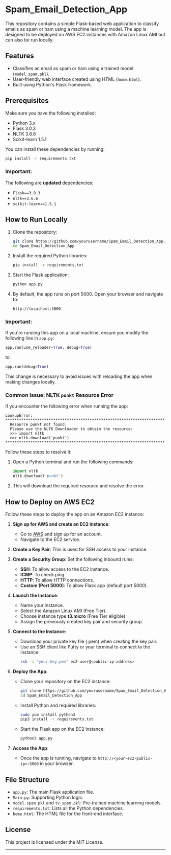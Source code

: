 

# Spam_Email_Detection_App

This repository contains a simple Flask-based web application to classify emails as spam or ham using a machine learning model. The app is designed to be deployed on AWS EC2 instances with Amazon Linux AMI but can also be run locally.

## Features
- Classifies an email as spam or ham using a trained model (`model.spam.pkl`).
- User-friendly web interface created using HTML (`home.html`).
- Built using Python's Flask framework.
  
## Prerequisites

Make sure you have the following installed:
- Python 3.x
- Flask 3.0.3
- NLTK 3.6.6
- Scikit-learn 1.5.1

You can install these dependencies by running:
```bash
pip install -r requirements.txt
```

### Important:
The following are **updated** dependencies:
- `Flask==3.0.3`
- `nltk==3.6.6`
- `scikit-learn==1.5.1`

## How to Run Locally

1. Clone the repository:
    ```bash
    git clone https://github.com/yourusername/Spam_Email_Detection_App.git
    cd Spam_Email_Detection_App
    ```

2. Install the required Python libraries:
    ```bash
    pip install -r requirements.txt
    ```

3. Start the Flask application:
    ```bash
    python app.py
    ```

4. By default, the app runs on port 5000. Open your browser and navigate to:
    ```
    http://localhost:5000
    ```

### Important:
If you're running this app on a local machine, ensure you modify the following line in `app.py`:

```python
app.run(use_reloader=True, debug=True)
```
to:
```python
app.run(debug=True)
```

This change is necessary to avoid issues with reloading the app when making changes locally.

### Common Issue: NLTK `punkt` Resource Error

If you encounter the following error when running the app:

```
LookupError: 
**********************************************************************
  Resource punkt not found.
  Please use the NLTK Downloader to obtain the resource:
  >>> import nltk
  >>> nltk.download('punkt')
**********************************************************************
```

Follow these steps to resolve it:

1. Open a Python terminal and run the following commands:
    ```python
    import nltk
    nltk.download('punkt')
    ```

2. This will download the required resource and resolve the error.

## How to Deploy on AWS EC2

Follow these steps to deploy the app on an Amazon EC2 instance:

1. **Sign up for AWS and create an EC2 instance**:
   - Go to [AWS](https://aws.amazon.com) and sign up for an account.
   - Navigate to the EC2 service.
   
2. **Create a Key Pair**: This is used for SSH access to your instance.

3. **Create a Security Group**: Set the following inbound rules:
   - **SSH**: To allow access to the EC2 instance.
   - **ICMP**: To check ping.
   - **HTTP**: To allow HTTP connections.
   - **Custom (Port 5000)**: To allow Flask app (default port 5000).

4. **Launch the Instance**:
   - Name your instance.
   - Select the Amazon Linux AMI (Free Tier).
   - Choose instance type **t3.micro** (Free Tier eligible).
   - Assign the previously created key pair and security group.

5. **Connect to the Instance**:
   - Download your private key file (.pem) when creating the key pair.
   - Use an SSH client like Putty or your terminal to connect to the instance:
     ```bash
     ssh -i "your-key.pem" ec2-user@<public-ip-address>
     ```

6. **Deploy the App**:
   - Clone your repository on the EC2 instance:
     ```bash
     git clone https://github.com/yourusername/Spam_Email_Detection_App.git
     cd Spam_Email_Detection_App
     ```
   
   - Install Python and required libraries:
     ```bash
     sudo yum install python3
     pip3 install -r requirements.txt
     ```
   
   - Start the Flask app on the EC2 instance:
     ```bash
     python3 app.py
     ```

7. **Access the App**:
   - Once the app is running, navigate to `http://<your-ec2-public-ip>:5000` in your browser.

## File Structure

- `app.py`: The main Flask application file.
- `Main.py`: Supporting Python logic.
- `model.spam.pkl` and `tv_spam.pkl`: Pre-trained machine learning models.
- `requirements.txt`: Lists all the Python dependencies.
- `home.html`: The HTML file for the front-end interface.

## License
This project is licensed under the MIT License.

---